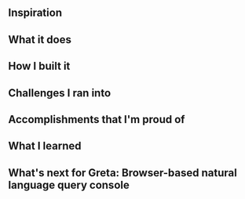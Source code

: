 ## Inspiration

## What it does

## How I built it

## Challenges I ran into

## Accomplishments that I'm proud of

## What I learned

## What's next for Greta: Browser-based natural language query console 
